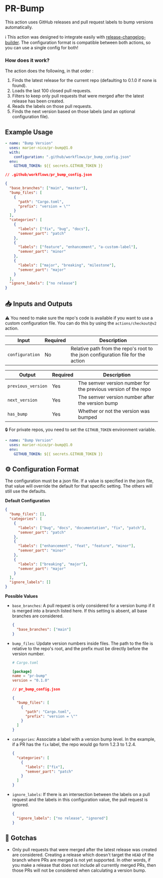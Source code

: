 #  PR-Bump

This action uses GitHub releases and pull request labels to bump versions automatically.

ℹ️ This action was designed to integrate easily with
[release-changelog-builder](https://github.com/marketplace/actions/release-changelog-builder). The
configuration format is compatible between both actions, so you can use a single config for both!

### How does it work?

The action does the following, in that order :
1. Finds the latest release for the current repo (defaulting to 0.1.0 if none is found).
2. Loads the last 100 closed pull requests.
3. Filters to keep only pull requests that were merged after the latest release has been created.
4. Reads the labels on those pull requests.
5. Finds the next version based on those labels (and an optional configuration file).

## Example Usage

```yml
- name: "Bump Version"
  uses: marier-nico/pr-bump@1.0
  with:
    configuration: ".github/workflows/pr_bump_config.json"
  env:
    GITHUB_TOKEN: ${{ secrets.GITHUB_TOKEN }}
```

```json
// .github/workflows/pr_bump_config.json

{
  "base_branches": ["main", "master"],
  "bump_files": [
    {
      "path": "Cargo.toml",
      "prefix": "version = \""
    }
  ],
  "categories": [
    {
      "labels": ["fix", "bug", "docs"],
      "semver_part": "patch"
    },
    {
      "labels": ["feature", "enhancement", "a-custom-label"],
      "semver_part": "minor"
    },
    {
      "labels": ["major", "breaking", "milestone"],
      "semver_part": "major"
    }
  ],
  "ignore_labels": ["no release"]
}
```

## 📥 Inputs and Outputs

⚠️ You need to make sure the repo's code is available if you want to use a custom configuration file.
You can do this by using the `actions/checkout@v2` action.

| **Input**       | **Required** | **Description**                                                                  |
|-----------------|--------------|----------------------------------------------------------------------------------|
| `configuration` | No           | Relative path from the repo's root to the json configuration file for the action |

| **Output**         | **Required** | **Description**                                                |
|--------------------|--------------|----------------------------------------------------------------|
| `previous_version` | Yes          | The semver version number for the previous version of the repo |
| `next_version`     | Yes          | The semver version number after the version bump               |
| `has_bump`         | Yes          | Whether or not the version was bumped                          |

🔒 For private repos, you need to set the `GITHUB_TOKEN` environment variable.

```yml
- name: "Bump Version"
  uses: marier-nico/pr-bump@1.0
  env:
    GITHUB_TOKEN: ${{ secrets.GITHUB_TOKEN }}
```

## ⚙️ Configuration Format

The configuration must be a json file. If a value is specified in the json file, that value will
override the default for that specific setting. The others will still use the defaults.

**Default Configuration**
```json
{
  "bump_files": [],
  "categories": [
    {
      "labels": ["bug", "docs", "documentation", "fix", "patch"],
      "semver_part": "patch"
    },
    {
      "labels": ["enhancement", "feat", "feature", "minor"],
      "semver_part": "minor"
    },
    {
      "labels": ["breaking", "major"],
      "semver_part": "major"
    }
  ],
  "ignore_labels": []
}
```

**Possible Values**

- `base_branches`: A pull request is only considered for a version bump if it is merged into a
  branch listed here. If this setting is absent, all base branches are considered.
  ```json
  {
    "base_branches": ["main"]
  }
  ```
- `bump_files`: Update version numbers inside files. The path to the file is relative to the repo's root, and the prefix must be directly before the version number.
  ```toml
  # Cargo.toml

  [package]
  name = "pr-bump"
  version = "0.1.0"
  ```
  ```json
  // pr_bump_config.json

  {
    "bump_files": [
      {
        "path": "Cargo.toml",
        "prefix": "version = \""
      }
    ]
  }
  ```
- `categories`: Associate a label with a version bump level. In the example, if a PR has the `fix` label, the repo would go form 1.2.3 to 1.2.4.
  ```json
  {
    "categories": [
      {
        "labels": ["fix"],
        "semver_part": "patch"
      }
    ]
  }
  ```
- `ignore_labels`: If there is an intersection between the labels on a pull request and the labels in this configuration value, the pull request is ignored.
  ```json
  {
    "ignore_labels": ["no release", "ignored"]
  }
  ```

## 🚨 Gotchas

- Only pull requests that were merged after the latest release was created are considered. Creating
  a release which doesn't target the `HEAD` of the branch where PRs are merged is not yet supported.
  In other words, if you make a release that does not include all currently merged PRs, then those
  PRs will not be considered when calculating a version bump.
